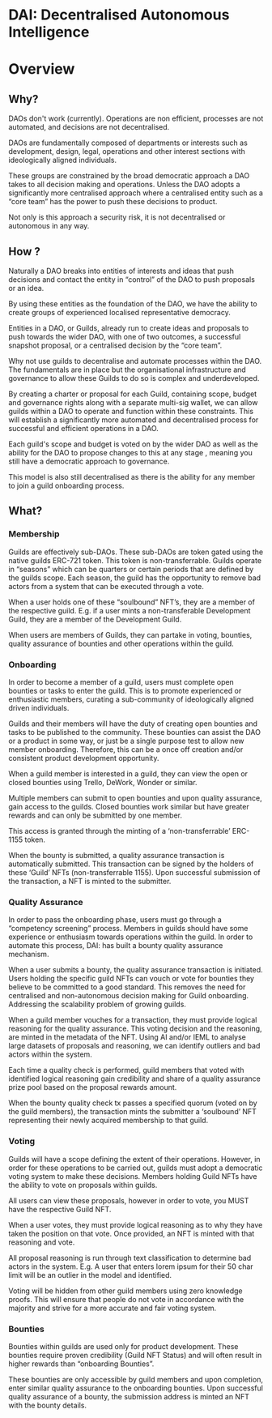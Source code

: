 # DAI: Decentralised Autonomous Intelligence

# Overview

## Why?

DAOs don't work (currently). Operations are non efficient, processes are not automated, and decisions are not decentralised.

DAOs are fundamentally composed of departments or interests such as development, design, legal, operations and other interest sections with ideologically aligned individuals. 

These groups are constrained by the broad democratic approach a DAO takes to all decision making and operations. Unless the DAO adopts a significantly more centralised approach where a centralised entity such as a “core team” has the power to push these decisions to product. 

Not only is this approach a security risk, it is not decentralised or autonomous in any way. 


## How ?

Naturally a DAO breaks into entities of interests and ideas that push decisions and contact the entity in “control” of the DAO to push proposals or an idea. 

By using these entities as the foundation of the DAO, we have the ability to create groups of experienced localised representative democracy. 

Entities in a DAO, or Guilds, already run to create ideas and proposals to push towards the wider DAO, with one of two outcomes, a successful snapshot proposal, or a centralised decision by the “core team”. 

Why not use guilds to decentralise and automate processes within the DAO. The fundamentals are in place but the organisational infrastructure and governance to allow these Guilds to do so is complex and underdeveloped. 

By creating a charter or proposal for each Guild, containing scope, budget and governance rights along with a separate multi-sig wallet, we can allow guilds within a DAO to operate and function within these constraints. This will establish a significantly more automated and decentralised process for successful and efficient operations in a DAO. 

Each guild's scope and budget is voted on by the wider DAO as well as the ability for the DAO to propose changes to this at any stage , meaning you still have a democratic approach to governance. 

This model is also still decentralised as there is the ability for any member to join a guild onboarding process. 


## What?

### Membership 

Guilds are effectively sub-DAOs. These sub-DAOs are token gated using the native guilds ERC-721 token. This token is non-transferrable. Guilds operate in “seasons” which can be quarters or certain periods that are defined by the guilds scope. Each season, the guild has the opportunity to remove bad actors from a system that can be executed through a vote.

When a user holds one of these “soulbound” NFT’s, they are a member of the respective guild. E.g. if a user mints a non-transferable Development Guild, they are a member of the Development Guild.

When users are members of Guilds, they can partake in voting, bounties, quality assurance of bounties and other operations within the guild. 

### Onboarding

In order to become a member of a guild, users must complete open bounties or tasks to enter the guild. This is to promote experienced or enthusiastic members, curating a sub-community of ideologically aligned driven individuals.

Guilds and their members will have the duty of creating open bounties and tasks to be published to the community. These bounties can assist the DAO or a product in some way, or just be a single purpose test to allow new member onboarding. Therefore, this can be a once off creation and/or consistent product development opportunity. 

When a guild member is interested in a guild, they can view the open or closed bounties using Trello, DeWork, Wonder or similar. 

Multiple members can submit to open bounties and upon quality assurance, gain access to the guilds. Closed bounties work similar but have greater rewards and can only be submitted by one member.

This access is granted through the minting of a ‘non-transferrable’ ERC-1155 token. 

When the bounty is submitted, a quality assurance transaction is automatically submitted.
This transaction can be signed by the holders of these ‘Guild’ NFTs (non-transferrable 1155). 
Upon successful submission of the transaction, a NFT is minted to the submitter. 



### Quality Assurance

In order to pass the onboarding phase, users must go through a “competency screening” process. Members in guilds should have some experience or enthusiasm towards operations within the guild. In order to automate this process, DAI: has built a bounty quality assurance mechanism. 

When a user submits a bounty, the quality assurance transaction is initiated. Users holding the specific guild NFTs can vouch or vote for bounties they believe to be committed to a good standard. This removes the need for centralised and non-autonomous decision making for Guild onboarding. Addressing the scalability problem of growing guilds. 

When a guild member vouches for a transaction, they must provide logical reasoning for the quality assurance. This voting decision and the reasoning, are minted in the metadata of the NFT. Using AI and/or IEML to analyse large datasets of proposals and reasoning, we can identify outliers and bad actors within the system. 

Each time a quality check is performed, guild members that voted with identified logical reasoning gain credibility and share of a quality assurance prize pool based on the proposal rewards amount. 

When the bounty quality check tx passes a specified quorum (voted on by the guild members), the transaction mints the submitter a ‘soulbound’ NFT representing their newly acquired membership to that guild. 

### Voting

Guilds will have a scope defining the extent of their operations. However, in order for these operations to be carried out, guilds must adopt a democratic voting system to make these decisions. Members holding Guild NFTs have the ability to vote on proposals within guilds. 

All users can view these proposals, however in order to vote, you MUST have the respective Guild NFT. 

When a user votes, they must provide logical reasoning as to why they have taken the position on that vote. Once provided, an NFT is minted with that reasoning and vote. 

All proposal reasoning is run through text classification to determine bad actors in the system. E.g. A user that enters lorem ipsum for their 50 char limit will be an outlier in the model and identified. 

Voting will be hidden from other guild members using zero knowledge proofs. This will ensure that people do not vote in accordance with the majority and strive for a more accurate and fair voting system.


### Bounties

Bounties within guilds are used only for product development. These bounties require proven credibility (Guild NFT Status) and will often result in higher rewards than “onboarding Bounties”. 

These bounties are only accessible by guild members and upon completion, enter similar quality assurance to the onboarding bounties. Upon successful quality assurance of a bounty, the submission address is minted an NFT with the bounty details. 




